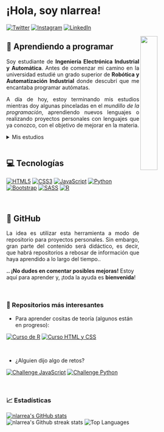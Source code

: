 # ¡Hola, soy nlarrea!

[![Twitter](https://img.shields.io/badge/@nloust__-%231DA1F2.svg?logo=Twitter&logoColor=white)](https://twitter.com/nloust_)
[![Instagram](https://img.shields.io/badge/@n.loust-%23E4405F.svg?logo=Instagram&logoColor=white)](https://www.instagram.com/n.loust)
[![LinkedIn](https://img.shields.io/badge/Naia_Larrea-%230077B5.svg?logo=linkedin&logoColor=white)](https://www.linkedin.com/in/naia-larrea/)


<!-- para mostrar una imagen distinta según el tema de GitHub -->
<!-- <div align="center">
  <picture>
    <source media="(prefers-color-scheme: dark)" srcset="https://user-images.githubusercontent.com/110897750/189206123-8d8b0980-63a4-41cc-850c-3d603e24b9d4.png">
    <source media="(prefers-color-scheme: light)" srcset="https://user-images.githubusercontent.com/110897750/189229193-4512c056-e934-4338-b5f2-a5131841e22a.png">
    <img width="811" alt="Shows a light header in light color mode and a dark header in dark color mode" src="https://user-images.githubusercontent.com/110897750/189229193-4512c056-e934-4338-b5f2-a5131841e22a.png">
  </picture>
</div> -->


<img align="right" src="https://user-images.githubusercontent.com/110897750/202553655-6a8980f0-9a07-48e7-875c-73ce184cb525.png" width="30%"/>


## 🌱 Aprendiendo a programar

<p align="justify">Soy estudiante de <strong>Ingeniería Electrónica Industrial y Automática</strong>.
Antes de comenzar mi camino en la universidad estudié un grado superior de <strong>Robótica y Automatización Industrial</strong> donde descubrí que me encantaba programar autómatas.</p>

<p align="justify">A día de hoy, estoy terminando mis estudios mientras doy algunas pinceladas en el <i>mundillo de la programación</i>, aprendiendo nuevos lenguajes o realizando proyectos personales con lenguajes que ya conozco, con el objetivo de mejorar en la materia.</p>

<!-- desplegable sobre mis estudios: -->
<details><summary>Mis estudios</summary>
  <ul> <!-- lista con mis estudios realizados -->
    <li type="disc">Ingeniería Electrónica Industrial y Automática</li> <!-- elementos de lista. "disc" hace referencia a un punto negro sin más -->
    <li type="disc">Especialización en Gestión de medios de producción en la industria altamente automatizada</li>
    <li type="disc">Grado superior de Robótica y Automatización Industrial</li>
    <li type="disc">Certificados de Tia Portal y Universal Robots</li>
    <li type="disc">Aprendiendo por diversión: C++, C#, Python, Kotlin, ...</li>
  </ul>
</details>


<br>


## 💻 Tecnologías

[![HTML5](https://img.shields.io/badge/html5-%23E34F26.svg?style=for-the-badge&logo=html5&logoColor=white)](https://htmlreference.io/)
[![CSS3](https://img.shields.io/badge/css3-%231572B6.svg?style=for-the-badge&logo=css3&logoColor=white)](https://cssreference.io/)
[![JavaScript](https://img.shields.io/badge/javascript-%23323330.svg?style=for-the-badge&logo=javascript&logoColor=%23F7DF1E)](https://www.javascript.com/)
[![Python](https://img.shields.io/badge/python-3670A0?style=for-the-badge&logo=python&logoColor=ffdd54)](https://www.python.org/)
[![Bootstrap](https://img.shields.io/badge/bootstrap-%23563D7C.svg?style=for-the-badge&logo=bootstrap&logoColor=white)](https://getbootstrap.com/)
[![SASS](https://img.shields.io/badge/SASS-hotpink.svg?style=for-the-badge&logo=SASS&logoColor=white)](https://sass-lang.com/)
[![R](https://img.shields.io/badge/r-%23276DC3.svg?style=for-the-badge&logo=r&logoColor=white)](https://posit.co/)


<br>


## 📌 GitHub
<p align="justify">La idea es utilizar esta herramienta a modo de repositorio para proyectos personales. Sin embargo, gran parte del contenido será didáctico, es decir, que habrá repositorios a rebosar de información que haya aprendido a lo largo del tiempo..</p>

<strong>.. ¡No dudes en comentar posibles mejoras!</strong> Estoy aquí para aprender y, ¡toda la ayuda es <strong>bienvenida</strong>!


<br>


### 📒 Repositorios más interesantes

* Para aprender cositas de teoría (algunos están en progreso):

[![Curso de R](https://github-readme-stats.vercel.app/api/pin/?username=nlarrea&repo=R-desde-cero&show_owner=true)](https://github.com/nlarrea/R-desde-cero)
[![Curso HTML y CSS](https://github-readme-stats.vercel.app/api/pin/?username=nlarrea&repo=Curso-HTML-CSS&show_owner=true)](https://github.com/nlarrea/Curso-HTML-CSS)

<br>

* ¿Alguien dijo algo de retos?

[![Challenge JavaScript](https://github-readme-stats.vercel.app/api/pin/?username=nlarrea&repo=CodingChallenge-JavaScript&show_owner=true)](https://github.com/nlarrea/CodingChallenge-JavaScript)
[![Challenge Python](https://github-readme-stats.vercel.app/api/pin/?username=nlarrea&repo=CodingChallenge-Python&show_owner=true)](https://github.com/nlarrea/CodingChallenge-Python)


<br>


### 📈 Estadísticas

[![nlarrea's GitHub stats](https://github-readme-stats.vercel.app/api?username=nlarrea&theme=onedark)](https://github.com/nlarrea/github-readme-stats)
![nlarrea's Github streak stats](https://github-readme-streak-stats.herokuapp.com/?user=nlarrea&theme=onedark&hide_border=false)
![Top Languages](https://github-readme-stats.vercel.app/api/top-langs/?username=nlarrea&theme=onedark&hide_border=false&include_all_commits=true&count_private=false&layout=compact)
